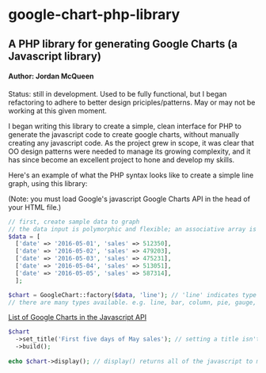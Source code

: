 # google-chart-php-library
## A PHP library for generating Google Charts (a Javascript library)

#### Author: Jordan McQueen

Status: still in development. Used to be fully functional, but I began refactoring to adhere to better design priciples/patterns. May or may not be working at this given moment.

I began writing this library to create a simple, clean interface for PHP to generate the javascript code to create google 
charts, without manually creating any javascript code. As the project grew in scope, it was clear that OO design patterns were
needed to manage its growing complexity, and it has since become an excellent project to hone and develop my skills.

Here's an example of what the PHP syntax looks like to create a simple line graph, using this library:

(Note: you must load Google's javascript Google Charts API in the head of your HTML file.)
```php
// first, create sample data to graph
// the data input is polymorphic and flexible; an associative array is not required.
$data = [
  ['date' => '2016-05-01', 'sales' => 512350],
  ['date' => '2016-05-02', 'sales' => 479203],
  ['date' => '2016-05-03', 'sales' => 475231],
  ['date' => '2016-05-04', 'sales' => 513051],
  ['date' => '2016-05-05', 'sales' => 587314],
  ];

$chart = GoogleChart::factory($data, 'line'); // 'line' indicates type of chart
// there are many types available. e.g. line, bar, column, pie, gauge, scatter, ...
```
[List of Google Charts in the Javascript API](https://developers.google.com/chart/interactive/docs/gallery)
```php
$chart
  ->set_title('First five days of May sales'); // setting a title isn't necessary
  ->build();
  
echo $chart->display(); // display() returns all of the javascript to make this go.
```
